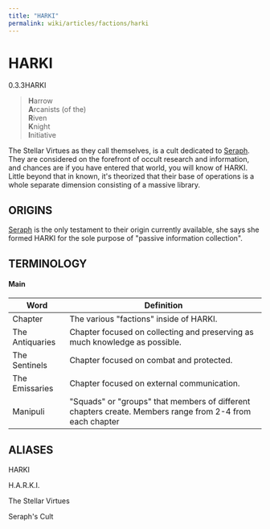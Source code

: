 ```yaml
---
title: "HARKI"
permalink: wiki/articles/factions/harki
---
```

# HARKI
<span class="version">0.3.3</span><span class="faction">HARKI</span> 

>**H**arrow
><br class="blockbreak">
>**A**rcanists (of the)
><br class="blockbreak">
>**R**iven
><br class="blockbreak">
>**K**night
><br class="blockbreak">
>**I**nitiative

The Stellar Virtues as they call themselves, is a cult dedicated to [Seraph](/articles/characters/main/seraph). They are considered on the forefront of occult research and information, and chances are if you have entered that world, you will know of HARKI. Little beyond that in known, it's theorized that their base of operations is a whole separate dimension consisting of a massive library.
## ORIGINS
[Seraph](/articles/characters/main/seraph) is the only testament to their origin currently available, she says she formed HARKI for the sole purpose of "passive information collection".
## TERMINOLOGY
#### Main

| Word            | Definition                                                                                               |
| --------------- | -------------------------------------------------------------------------------------------------------- |
| Chapter         | The various "factions" inside of HARKI.                                                                  |
| The Antiquaries | Chapter focused on collecting and preserving as much knowledge as possible.                              |
| The Sentinels   | Chapter focused on combat and protected.                                                                 |
| The Emissaries  | Chapter focused on external communication.                                                               |
| Manipuli        | "Squads" or "groups" that members of different chapters create. Members range from 2-4 from each chapter |

## ALIASES
HARKI

H.A.R.K.I.

The Stellar Virtues

Seraph's Cult
